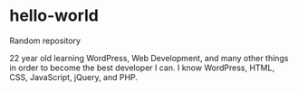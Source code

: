 # hello-world
Random repository


  22 year old learning WordPress, Web Development, and many other things in order to become the
best developer I can. I know WordPress, HTML, CSS, JavaScript, jQuery, and PHP. 
